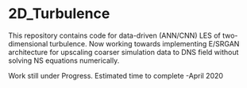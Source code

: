 # 2D_Turbulence
This repository contains code for data-driven (ANN/CNN) LES of two-dimensional turbulence. Now working towards implementing E/SRGAN architecture for upscaling coarser simulation data to DNS field without solving NS equations numerically. 

Work still under Progress. Estimated time to complete -April 2020

